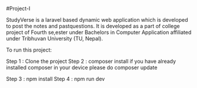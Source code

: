#Project-I

StudyVerse is a laravel based dynamic web application which is developed to post the notes and pastquestions. 
It is developed as a part of college project of Fourth se,ester under Bachelors in Computer Application affiliated under
Tribhuvan University (TU, Nepal).


To run this project:

Step 1 : Clone the project
Step 2 : composer install 
        if you have already installed composer in your device 
        please do 
        composer update

Step 3 : npm install
Step 4 : npm run dev
